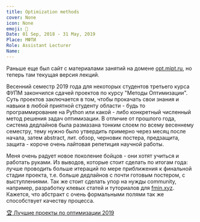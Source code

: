 ```yaml
---
title: Optimization methods
cover: None
icon: None
emoji: 🚁
Date: 01 Sep, 2018 - 31 May, 2019
Place: МФТИ
Role: Assistant Lecturer
Name: 
---
```


Раньше еще был сайт с материалами занятий на домене [opt.mipt.ru](http://opt.mipt.ru/), но теперь там текущая версия лекций.

Весенний семестр 2019 года для некоторых студентов третьего курса ФУПМ закончился сдачей проектов по курсу "Методы Оптимизации". Суть проектов заключается в том, чтобы прокачать свои знания и навыки в любой приятной студенту области - будь то программирование на Python или какой - либо конкретный численный метод решения задач оптимизации. В отличие от прошлого года, система дедлайнов была размазана тонким слоем по всему весеннему семестру, тему нужно было утвердить примерно через месяц после начала, затем abstract, лит. обзор, черновик постера, предзащита, защита - короче очень лайтовая репетиция научной работы.

Меня очень радует новое поколение бойцов - они хотят учиться и работать руками. Из выводов, которые стоит сделать по итогам года: лучше проводить больше итераций по мере приближения к финальной стадии проекта, т.е. больше дедлайнов с почти готовым постером, с выступлениями. Так же стоит сделать упор на нужды community, например, разработку клевых статей и туториалов для [fmin.xyz](https://fmin.xyz/). Кажется, что абстракт с очень формальными полями так же способствует качеству процесса.

[🏆 Лучшие проекты по оптимизации 2019](https://merkulov.top/Teaching/Optimization_methods/Optimization_methods__/Лучшие_проекты_по_оптимизации_2019)
